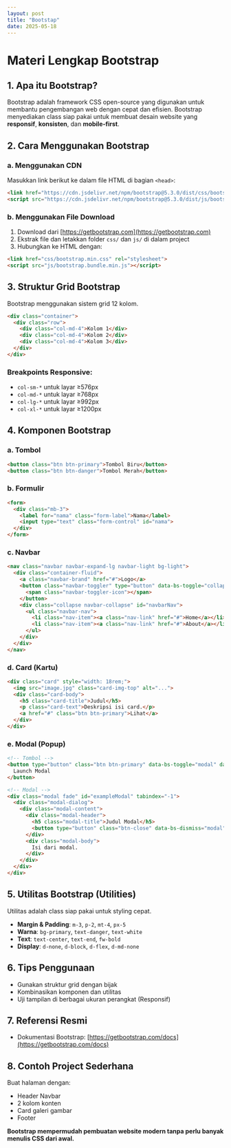 ```yaml
---
layout: post
title: "Bootstap"
date: 2025-05-18
---
```


# Materi Lengkap Bootstrap

## 1. Apa itu Bootstrap?

Bootstrap adalah framework CSS open-source yang digunakan untuk membantu pengembangan web dengan cepat dan efisien. Bootstrap menyediakan class siap pakai untuk membuat desain website yang **responsif**, **konsisten**, dan **mobile-first**.


## 2. Cara Menggunakan Bootstrap

### a. Menggunakan CDN

Masukkan link berikut ke dalam file HTML di bagian `<head>`:

```html
<link href="https://cdn.jsdelivr.net/npm/bootstrap@5.3.0/dist/css/bootstrap.min.css" rel="stylesheet">
<script src="https://cdn.jsdelivr.net/npm/bootstrap@5.3.0/dist/js/bootstrap.bundle.min.js"></script>
```

### b. Menggunakan File Download

1. Download dari [https://getbootstrap.com](https://getbootstrap.com)
2. Ekstrak file dan letakkan folder `css/` dan `js/` di dalam project
3. Hubungkan ke HTML dengan:

```html
<link href="css/bootstrap.min.css" rel="stylesheet">
<script src="js/bootstrap.bundle.min.js"></script>
```


## 3. Struktur Grid Bootstrap

Bootstrap menggunakan sistem grid 12 kolom.

```html
<div class="container">
  <div class="row">
    <div class="col-md-4">Kolom 1</div>
    <div class="col-md-4">Kolom 2</div>
    <div class="col-md-4">Kolom 3</div>
  </div>
</div>
```

### Breakpoints Responsive:

* `col-sm-*` untuk layar ≥576px
* `col-md-*` untuk layar ≥768px
* `col-lg-*` untuk layar ≥992px
* `col-xl-*` untuk layar ≥1200px


## 4. Komponen Bootstrap

### a. Tombol

```html
<button class="btn btn-primary">Tombol Biru</button>
<button class="btn btn-danger">Tombol Merah</button>
```

### b. Formulir

```html
<form>
  <div class="mb-3">
    <label for="nama" class="form-label">Nama</label>
    <input type="text" class="form-control" id="nama">
  </div>
</form>
```

### c. Navbar

```html
<nav class="navbar navbar-expand-lg navbar-light bg-light">
  <div class="container-fluid">
    <a class="navbar-brand" href="#">Logo</a>
    <button class="navbar-toggler" type="button" data-bs-toggle="collapse" data-bs-target="#navbarNav">
      <span class="navbar-toggler-icon"></span>
    </button>
    <div class="collapse navbar-collapse" id="navbarNav">
      <ul class="navbar-nav">
        <li class="nav-item"><a class="nav-link" href="#">Home</a></li>
        <li class="nav-item"><a class="nav-link" href="#">About</a></li>
      </ul>
    </div>
  </div>
</nav>
```

### d. Card (Kartu)

```html
<div class="card" style="width: 18rem;">
  <img src="image.jpg" class="card-img-top" alt="...">
  <div class="card-body">
    <h5 class="card-title">Judul</h5>
    <p class="card-text">Deskripsi isi card.</p>
    <a href="#" class="btn btn-primary">Lihat</a>
  </div>
</div>
```

### e. Modal (Popup)

```html
<!-- Tombol -->
<button type="button" class="btn btn-primary" data-bs-toggle="modal" data-bs-target="#exampleModal">
  Launch Modal
</button>

<!-- Modal -->
<div class="modal fade" id="exampleModal" tabindex="-1">
  <div class="modal-dialog">
    <div class="modal-content">
      <div class="modal-header">
        <h5 class="modal-title">Judul Modal</h5>
        <button type="button" class="btn-close" data-bs-dismiss="modal"></button>
      </div>
      <div class="modal-body">
        Isi dari modal.
      </div>
    </div>
  </div>
</div>
```


## 5. Utilitas Bootstrap (Utilities)

Utilitas adalah class siap pakai untuk styling cepat.

* **Margin & Padding**: `m-3`, `p-2`, `mt-4`, `px-5`
* **Warna**: `bg-primary`, `text-danger`, `text-white`
* **Text**: `text-center`, `text-end`, `fw-bold`
* **Display**: `d-none`, `d-block`, `d-flex`, `d-md-none`


## 6. Tips Penggunaan

* Gunakan struktur grid dengan bijak
* Kombinasikan komponen dan utilitas
* Uji tampilan di berbagai ukuran perangkat (Responsif)


## 7. Referensi Resmi

* Dokumentasi Bootstrap: [https://getbootstrap.com/docs](https://getbootstrap.com/docs)



## 8. Contoh Project Sederhana

Buat halaman dengan:

* Header Navbar
* 2 kolom konten
* Card galeri gambar
* Footer

**Bootstrap mempermudah pembuatan website modern tanpa perlu banyak menulis CSS dari awal.**
